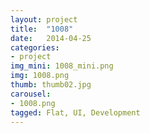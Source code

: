 ```yaml
---
layout: project
title:  "1008"
date:   2014-04-25
categories:
- project
img_mini: 1008_mini.png
img: 1008.png
thumb: thumb02.jpg
carousel:
- 1008.png
tagged: Flat, UI, Development
---
```

